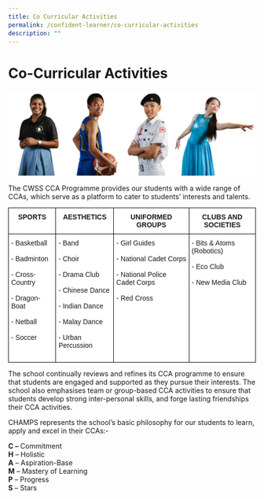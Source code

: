 ```yaml
---
title: Co Curricular Activities
permalink: /confident-learner/co-curricular-activities
description: ""
---
```

Co-Curricular Activities
========================

![](/images/cca.jpg)


The CWSS CCA Programme provides our students with a wide range of CCAs, which serve as a platform to cater to students’ interests and talents.


<table style="border-collapse:collapse;border-spacing:0" class="tg"><thead><tr><th style="background-color:#FFF;border-color:black;border-style:solid;border-width:1px;font-family:Arial, sans-serif;font-size:14px;font-weight:bold;overflow:hidden;padding:10px 5px;text-align:center;vertical-align:top;word-break:normal">SPORTS</th><th style="background-color:#FFF;border-color:black;border-style:solid;border-width:1px;font-family:Arial, sans-serif;font-size:14px;font-weight:bold;overflow:hidden;padding:10px 5px;text-align:center;vertical-align:top;word-break:normal">AESTHETICS</th><th style="background-color:#FFF;border-color:black;border-style:solid;border-width:1px;font-family:Arial, sans-serif;font-size:14px;font-weight:bold;overflow:hidden;padding:10px 5px;text-align:center;vertical-align:top;word-break:normal">UNIFORMED GROUPS</th><th style="background-color:#FFF;border-color:black;border-style:solid;border-width:1px;font-family:Arial, sans-serif;font-size:14px;font-weight:bold;overflow:hidden;padding:10px 5px;text-align:center;vertical-align:top;word-break:normal">CLUBS AND SOCIETIES</th></tr></thead><tbody><tr><td style="background-color:#FFF;border-color:black;border-style:solid;border-width:1px;font-family:Arial, sans-serif;font-size:14px;overflow:hidden;padding:10px 5px;text-align:left;vertical-align:top;word-break:normal">- Basketball<br><br>- Badminton<br><br>- Cross-Country<br><br>- Dragon-Boat<br><br>- Netball<br><br>- Soccer<br><br><br></td><td style="background-color:#FFF;border-color:black;border-style:solid;border-width:1px;font-family:Arial, sans-serif;font-size:14px;overflow:hidden;padding:10px 5px;text-align:left;vertical-align:top;word-break:normal">- Band<br><br>- Choir<br><br>- Drama Club<br><br>- Chinese Dance<br><br>- Indian Dance<br><br>- Malay Dance<br><br>- Urban Percussion</td><td style="background-color:#FFF;border-color:black;border-style:solid;border-width:1px;font-family:Arial, sans-serif;font-size:14px;overflow:hidden;padding:10px 5px;text-align:left;vertical-align:top;word-break:normal">- Girl Guides<br><br>- National Cadet Corps<br><br>- National Police Cadet Corps<br><br>- Red Cross<br><br><br></td><td style="background-color:#FFF;border-color:black;border-style:solid;border-width:1px;font-family:Arial, sans-serif;font-size:14px;overflow:hidden;padding:10px 5px;text-align:left;vertical-align:top;word-break:normal">- Bits &amp; Atoms (Robotics)<br><br>- Eco Club<br><br>- New Media Club<br><br></td></tr></tbody></table>


The school continually reviews and refines its CCA programme to ensure that students are engaged and supported as they pursue their interests. The school also emphasises team or group-based CCA activities to ensure that students develop strong inter-personal skills, and forge lasting friendships their CCA activities.

CHAMPS represents the school’s basic philosophy for our students to learn, apply and excel in their CCAs:-

**C –** Commitment  
**H** – Holistic  
**A** – Aspiration-Base  
**M** – Mastery of Learning  
**P** – Progress  
**S** – Stars